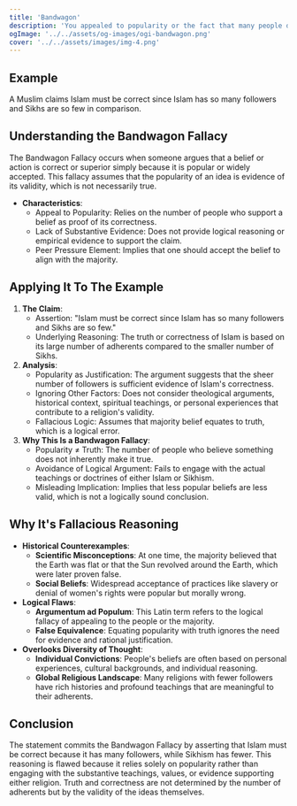 ```yaml
---
title: 'Bandwagon'
description: 'You appealed to popularity or the fact that many people do something as an attempted form of validation.'
ogImage: '../../assets/og-images/ogi-bandwagon.png'
cover: '../../assets/images/img-4.png'
---
```


## Example

A Muslim claims Islam must be correct since Islam has so many followers and Sikhs are so few in comparison.

## Understanding the Bandwagon Fallacy

The Bandwagon Fallacy occurs when someone argues that a belief or action is correct or superior simply because it is popular or widely accepted. This fallacy assumes that the popularity of an idea is evidence of its validity, which is not necessarily true.

* **Characteristics**:
  * Appeal to Popularity: Relies on the number of people who support a belief as proof of its correctness.
  * Lack of Substantive Evidence: Does not provide logical reasoning or empirical evidence to support the claim.
  * Peer Pressure Element: Implies that one should accept the belief to align with the majority.

## Applying It To The Example

1. **The Claim**:
    * Assertion: "Islam must be correct since Islam has so many followers and Sikhs are so few."
    * Underlying Reasoning: The truth or correctness of Islam is based on its large number of adherents compared to the smaller number of Sikhs.
2. **Analysis**:
    * Popularity as Justification: The argument suggests that the sheer number of followers is sufficient evidence of Islam's correctness.
    * Ignoring Other Factors: Does not consider theological arguments, historical context, spiritual teachings, or personal experiences that contribute to a religion's validity.
    * Fallacious Logic: Assumes that majority belief equates to truth, which is a logical error.
3. **Why This Is a Bandwagon Fallacy**:
    * Popularity ≠ Truth: The number of people who believe something does not inherently make it true.
    * Avoidance of Logical Argument: Fails to engage with the actual teachings or doctrines of either Islam or Sikhism.
    * Misleading Implication: Implies that less popular beliefs are less valid, which is not a logically sound conclusion.

## Why It's Fallacious Reasoning

* **Historical Counterexamples**:
  * **Scientific Misconceptions**: At one time, the majority believed that the Earth was flat or that the Sun revolved around the Earth, which were later proven false.
  * **Social Beliefs**: Widespread acceptance of practices like slavery or denial of women's rights were popular but morally wrong.
* **Logical Flaws**:
  * **Argumentum ad Populum**: This Latin term refers to the logical fallacy of appealing to the people or the majority.
  * **False Equivalence**: Equating popularity with truth ignores the need for evidence and rational justification.
* **Overlooks Diversity of Thought**:
  * **Individual Convictions**: People's beliefs are often based on personal experiences, cultural backgrounds, and individual reasoning.
  * **Global Religious Landscape**: Many religions with fewer followers have rich histories and profound teachings that are meaningful to their adherents.



## Conclusion

The statement commits the Bandwagon Fallacy by asserting that Islam must be correct because it has many followers, while Sikhism has fewer. This reasoning is flawed because it relies solely on popularity rather than engaging with the substantive teachings, values, or evidence supporting either religion. Truth and correctness are not determined by the number of adherents but by the validity of the ideas themselves.
